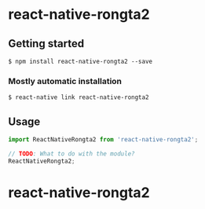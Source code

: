 # react-native-rongta2

## Getting started

`$ npm install react-native-rongta2 --save`

### Mostly automatic installation

`$ react-native link react-native-rongta2`

## Usage
```javascript
import ReactNativeRongta2 from 'react-native-rongta2';

// TODO: What to do with the module?
ReactNativeRongta2;
```
# react-native-rongta2
